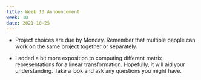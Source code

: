 ```yaml
---
title: Week 10 Announcement
week: 10
date: 2021-10-25
---
```


* Project choices are due by Monday. Remember that multiple people can work on 
the same project together or separately. 

* I added a bit more exposition to computing different matrix representations 
for a linear transformation. Hopefully, it will aid your understanding. 
Take a look and ask any questions you might have. 